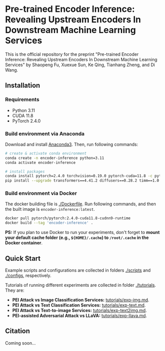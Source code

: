 # Pre-trained Encoder Inference: Revealing Upstream Encoders In Downstream Machine Learning Services

This is the official repository for the preprint "Pre-trained Encoder Inference: Revealing Upstream Encoders In Downstream Machine Learning Services" by Shaopeng Fu, Xuexue Sun, Ke Qing, Tianhang Zheng, and Di Wang.

## Installation

### Requirements

- Python 3.11
- CUDA 11.8
- PyTorch 2.4.0

### Build environment via Anaconda

Download and install [Anaconda3](https://www.anaconda.com/download). Then, run following commands:

```bash
# create & activate conda environment
conda create -n encoder-inference python=3.11
conda activate encoder-inference

# install packages
conda install pytorch=2.4.0 torchvision=0.19.0 pytorch-cuda=11.8 -c pytorch -c nvidia
pip install --upgrade transformers==4.41.2 diffusers==0.28.2 timm==1.0.7 accelerate==0.32.0 datasets==2.20.0 scipy==1.14.0 bitsandbytes==0.43.1
```

### Build environment via Docker

The docker building file is [./Dockerfile](./Dockerfile). Run following commands, and then the built image is `encoder-inference:latest`.

```bash
docker pull pytorch/pytorch:2.4.0-cuda11.8-cudnn9-runtime
docker build --tag 'encoder-inference' .
```

**PS:** If you plan to use Docker to run your experiments, don't forget to **mount your default cache folder (e.g., `${HOME}/.cache`) to `/root/.cache` in the Docker container**.

## Quick Start

Example scripts and configurations are collected in folders [./scripts](./scripts) and [./configs](./configs), respectively.

Tutorials of running different experiments are collected in folder [./tutorials](./tutorials). They are:

- **PEI Attack vs Image Classification Services:** [tutorials/exp-img.md](./tutorials/exp-img.md).
- **PEI Attack vs Text Classification Services:** [tutorials/exp-text.md](tutorials/exp-text.md).
- **PEI Attack vs Text-to-image Services:** [tutorials/exp-text2img.md](tutorials/exp-text2img.md).
- **PEI-assisted Adversarial Attack vs LLaVA:** [tutorials/exp-llava.md](tutorials/exp-llava.md).

## Citation

Coming soon...
